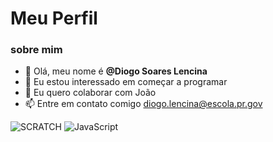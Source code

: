 # Meu Perfil #
### sobre mim ###

- 👋 Olá, meu nome é **@Diogo Soares Lencina**
- 👀 Eu estou interessado em começar a programar
- 💞️ Eu quero colaborar com João
- 📫 Entre em contato comigo [diogo.lencina@escola.pr.gov](https://mail.google.com/mail/u/0/?tab=rm&ogbl#drafts?compose=GTvVlcSDXmSxvHRcCCcvLqXVKHvgBRFBKXjbmPMrnvCRLhnZkdmRhtvdKCXVSWtmFsvsgQCFsQtdH)

![SCRATCH](https://img.shields.io/badge/Scratch-4D97FF?style=for-the-badge&logo=Scratch&logoColor=white)
![JavaScript](https://img.shields.io/badge/JavaScript-323330?style=for-the-badge&logo=javascript&logoColor=F7DF1E)
